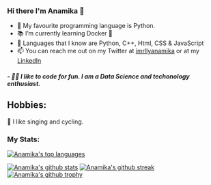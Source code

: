 ### Hi there I'm Anamika 👋
- 💾 My favourite programming language is Python.
- 📚 I’m currently learning Docker 🐋 
- 💽 Languages that I know are Python, C++, Html, CSS & JavaScript
- 📫 You can reach me out on my Twitter at [imrllyanamika](https://twitter.com/imrllyanamika) or at my [LinkedIn](https://www.linkedin.com/in/anamika-jha-301a571a4/)
<h5 align="left">
- 👩‍💻 I like to code for fun. I am a Data Science and techonology enthusiast.
</h5>

## Hobbies:
  💠 I like singing and cycling.

### My Stats:

[![Anamika's top languages](https://github-readme-stats.vercel.app/api/top-langs/?username=anamiikajha&theme=blue-green)](https://github.com/anamiikajha)

[![Anamika's github stats](https://github-readme-stats.vercel.app/api?username=anamiikajha&theme=blue-green)](https://github.com/anamiikajha)
[![Anamika's github streak](https://github-readme-streak-stats.herokuapp.com/?user=anamiikajha&theme=blue-green)](https://github.com/anamiikajha)
[![Anamika's github trophy](https://github-profile-trophy.vercel.app/?username=anamiikajha&row=1)](https://github.com/anamiikajha)
